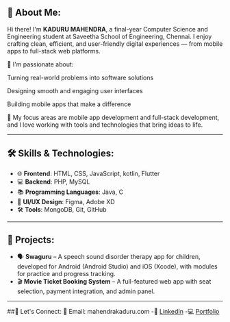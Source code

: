 ## 👋 About Me:
Hi there! I'm **KADURU MAHENDRA**,  a final-year Computer Science and Engineering student at Saveetha School of Engineering, Chennai.
I enjoy crafting clean, efficient, and user-friendly digital experiences — from mobile apps to full-stack web platforms.

🚀 I'm passionate about:

Turning real-world problems into software solutions

Designing smooth and engaging user interfaces

Building mobile apps that make a difference

🔧 My focus areas are mobile app development and full-stack development, and I love working with tools and technologies that bring ideas to life.

---

## 🛠️ Skills & Technologies:
- 🌐 **Frontend**: HTML, CSS, JavaScript, kotlin, Flutter  
- 💻 **Backend**: PHP, MySQL  
- 📚 **Programming Languages**: Java, C  
- 🎨 **UI/UX Design**: Figma, Adobe XD  
- 🛠️ **Tools**: MongoDB, Git, GitHub  

---

## 🚀 Projects:

- 🗣️ **Swaguru** – A speech sound disorder therapy app for children, developed for Android (Android Studio) and iOS (Xcode), with modules for practice and progress tracking.
-  🎬 **Movie Ticket Booking System** – A full-featured web app with seat selection, payment integration, and admin panel.  

---

##🤝 Let's Connect:
💌 Email: mahendrakaduru.com
-🔗 [LinkedIn](https://www.linkedin.com/in/mahendra-kaduru-7170032a3/)
-💻 [Portfolio](file:///C:/Users/mahen/OneDrive/Documents/Desktop/portfolio.html)


